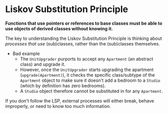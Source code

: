 # Liskov Substitution Principle

**Functions that use pointers or references to base classes must be able to use objects of derived classes without knowing it.**

The key to understanding the Liskov Substitution Principle is thinking about _processes that use_ 
(sub)classes, rather than the (sub)classes themselves. 

* Bad example 
    * The `UnitUpgrader` purports to accept any `Apartment` (an abstract class) and upgrade it. 
    * However, once the `UnitUpgrader` starts upgrading the apartment (`upgrade(Apartment)`), it checks the specific class/subtype of the `Apartment` object to make sure it doesn't add a bedroom to a `Studio` (which by definition has zero bedrooms).
    * A `Studio` object therefore cannot be substituted in for any `Apartment`.

If you don't follow the LSP, external processes will either break, behave improperly, or need to know too much information.